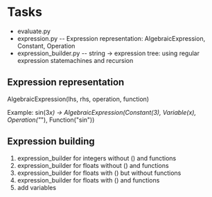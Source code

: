 # Tasks

- evaluate.py
- expression.py -- Expression representation: AlgebraicExpression, Constant, Operation
- expression_builder.py -- string -> expression tree: using regular expression statemachines and recursion

## Expression representation

AlgebraicExpression(lhs, rhs, operation, function)

Example: sin(3*x) -> AlgebraicExpression(Constant(3), Variable(x), Operation("*"), Function("sin"))

## Expression building

1. expression_builder for integers without () and functions
2. expression_builder for floats without () and functions
3. expression_builder for floats with () but without functions
4. expression_builder for floats with () and functions
5. add variables